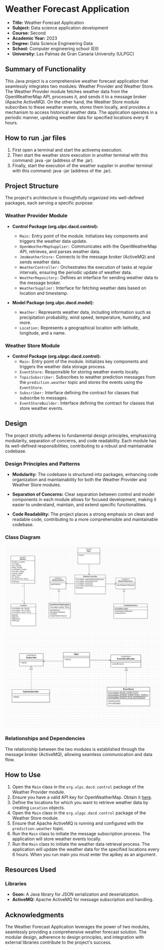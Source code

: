 # Weather Forecast Application

- **Title:** Weather Forecast Application
- **Subject:** Data science application development
- **Course:** Second
- **Academic Year:** 2023
- **Degree:** Data Science Engineering Data
- **School:** Computer engineering school (EII)
- **University:** Las Palmas de Gran Canaria University (ULPGC)

## Summary of Functionality
This Java project is a comprehensive weather forecast application that seamlessly integrates two modules: Weather Provider and Weather Store. The Weather Provider module fetches weather data from the OpenWeatherMap API, processes it, and sends it to a message broker (Apache ActiveMQ). On the other hand, the Weather Store module subscribes to these weather events, stores them locally, and provides a mechanism to access historical weather data. The application operates in a periodic manner, updating weather data for specified locations every 6 hours.

## How to run .jar files
1. First open a terminal and start the activemq execution.
2. Then start the weather store execution in another terminal with this command: java -jar (address of the .jar).
3. Finally, start the execution of the weather supplier in another terminal with this command: java -jar (address of the .jar).
## Project Structure
The project's architecture is thoughtfully organized into well-defined packages, each serving a specific purpose:

### Weather Provider Module
- **Control Package (org.ulpc.dacd.control):**
  - `Main:` Entry point of the module. Initializes key components and triggers the weather data update.
  - `OpenWeatherMapSupplier:` Communicates with the OpenWeatherMap API, retrieves, and parses weather data.
  - `JmsWeatherStore:` Connects to the message broker (ActiveMQ) and sends weather data.
  - `WeatherController:` Orchestrates the execution of tasks at regular intervals, ensuring the periodic update of weather data.
  - `WeatherRepository:` Defines an interface for sending weather data to the message broker.
  - `WeatherSupplier:` Interface for fetching weather data based on location and timestamp.

- **Model Package (org.ulpc.dacd.model):**
  - `Weather:` Represents weather data, including information such as precipitation probability, wind speed, temperature, humidity, and more.
  - `Location:` Represents a geographical location with latitude, longitude, and a name.

### Weather Store Module
- **Control Package (org.ulpgc.dacd.control):**
  - `Main:` Entry point of the module. Initializes key components and triggers the weather data storage process.
  - `EventStore:` Responsible for storing weather events locally.
  - `TopicSubscriber:` Subscribes to weather prediction messages from the `prediction.weather` topic and stores the events using the `EventStore`.
  - `Subscriber:` Interface defining the contract for classes that subscribe to messages.
  - `EventStoreBuilder:` Interface defining the contract for classes that store weather events.

## Design
The project strictly adheres to fundamental design principles, emphasizing modularity, separation of concerns, and code readability. Each module has its well-defined responsibilities, contributing to a robust and maintainable codebase.

### Design Principles and Patterns
- **Modularity:** The codebase is structured into packages, enhancing code organization and maintainability for both the Weather Provider and Weather Store modules.

- **Separation of Concerns:** Clear separation between control and model components in each module allows for focused development, making it easier to understand, maintain, and extend specific functionalities.

- **Code Readability:** The project places a strong emphasis on clean and readable code, contributing to a more comprehensible and maintainable codebase.

### Class Diagram
![Texto alternativo](weather_suplier.jpg)
![Texto alternativo](weather_store.jpg)

### Relationships and Dependencies
The relationship between the two modules is established through the message broker (ActiveMQ), allowing seamless communication and data flow.

## How to Use
1. Open the `Main` class in the `org.ulpc.dacd.control` package of the Weather Provider module.
2. Ensure you have a valid API key for OpenWeatherMap. Obtain it [here](#).
3. Define the locations for which you want to retrieve weather data by creating `Location` objects.
4. Open the `Main` class in the `org.ulpgc.dacd.control` package of the Weather Store module.
5. Ensure that Apache ActiveMQ is running and configured with the `prediction.weather` topic.
6. Run the `Main` class to initiate the message subscription process. The application will store weather events locally.
7. Run the `Main` class to initiate the weather data retrieval process. The application will update the weather data for the specified locations every 6 hours. When you run main you must enter the apikey as an argument.

## Resources Used
### Libraries
- **Gson:** A Java library for JSON serialization and deserialization.
- **ActiveMQ:** Apache ActiveMQ for message subscription and handling.

## Acknowledgments
The Weather Forecast Application leverages the power of two modules, seamlessly providing a comprehensive weather forecast solution. The modular design, adherence to design principles, and integration with external libraries contribute to the project's success.


